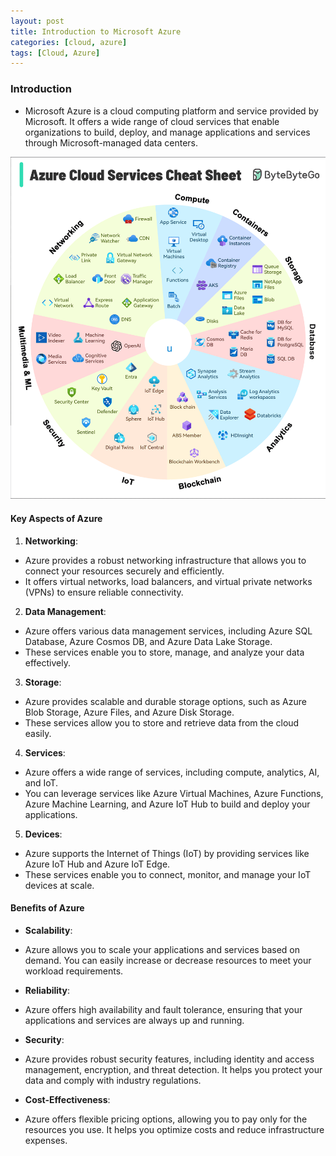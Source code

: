 ```yaml
---
layout: post
title: Introduction to Microsoft Azure
categories: [cloud, azure]
tags: [Cloud, Azure]
---
```


### Introduction
- Microsoft Azure is a cloud computing platform and service provided by Microsoft. It offers a wide range of cloud services that enable organizations to build, deploy, and manage applications and services through Microsoft-managed data centers.

![Azure Services CheatSheet](/assets/img/cloud/azure/azure-services-cheatsheet.gif)

#### Key Aspects of Azure

1. **Networking**: 
- Azure provides a robust networking infrastructure that allows you to connect your resources securely and efficiently. 
- It offers virtual networks, load balancers, and virtual private networks (VPNs) to ensure reliable connectivity.

2. **Data Management**: 
- Azure offers various data management services, including Azure SQL Database, Azure Cosmos DB, and Azure Data Lake Storage. 
- These services enable you to store, manage, and analyze your data effectively.

3. **Storage**: 
- Azure provides scalable and durable storage options, such as Azure Blob Storage, Azure Files, and Azure Disk Storage. 
- These services allow you to store and retrieve data from the cloud easily.

4. **Services**: 
- Azure offers a wide range of services, including compute, analytics, AI, and IoT. 
- You can leverage services like Azure Virtual Machines, Azure Functions, Azure Machine Learning, and Azure IoT Hub to build and deploy your applications.

5. **Devices**: 
- Azure supports the Internet of Things (IoT) by providing services like Azure IoT Hub and Azure IoT Edge. 
- These services enable you to connect, monitor, and manage your IoT devices at scale.

#### Benefits of Azure

- **Scalability**: 
- Azure allows you to scale your applications and services based on demand. You can easily increase or decrease resources to meet your workload requirements.

- **Reliability**: 
- Azure offers high availability and fault tolerance, ensuring that your applications and services are always up and running.

- **Security**: 
- Azure provides robust security features, including identity and access management, encryption, and threat detection. It helps you protect your data and comply with industry regulations.

- **Cost-Effectiveness**: 
- Azure offers flexible pricing options, allowing you to pay only for the resources you use. It helps you optimize costs and reduce infrastructure expenses.


